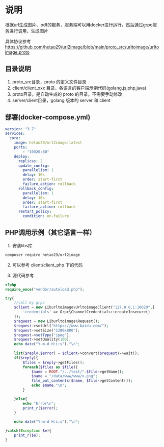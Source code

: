 # 说明

根据url生成图片、pdf的服务，服务端可以用docker进行运行，然后通过grpc服务进行调用，生成图片

具体协议参考 https://github.com/hetao29/url2image/blob/main/proto_src/urltoimage/urltoimage.proto

## 目录说明

1. proto_src目录，proto 的定义文件目录
2. client/client_xxx 目录，各语言的客户端示例代码(golang,js,php,java)
3. proto目录，是自动生成的 proto 的目录，不需要手动修改
4. server/client目录，golang 版本的 server 和 client

## 部署(docker-compose.yml)

```yaml
version: "3.7"
services:
  core:
    image: hetao29/url2image:latest
    ports:
        - "10020:80"
    deploy:
      replicas: 2
      update_config:
        parallelism: 1
        delay: 10s
        order: start-first
        failure_action: rollback
      rollback_config:
        parallelism: 1
        delay: 10s
        order: start-first
        failure_action: rollback
      restart_policy:
        condition: on-failure

```

## PHP调用示例（其它语言一样）

1. 安装libs库

```bash
composer require hetao29/url2image
```

2. 可以参考 client/client_php 下的代码

3. 源代码参考
```php
<?php
require_once("vendor/autoload.php");

try{
	//call by grpc
	$client = new Liburltoimage\UrltoimageClient("127.0.0.1:10020",[
		'credentials' => Grpc\ChannelCredentials::createInsecure()
	]);
	$request = new Liburltoimage\Request();
	$request->setUrl("https://www.baidu.com/");
	$request->setSize("1280x800");
	$request->setType("jpeg");
	$request->setQuality(100);
	echo date("Y-m-d H:i:s")."\n";
	
	list($reply,$error) = $client->convert($request)->wait();
	if($reply){
		$files = $reply->getFiles();
		foreach($files as $file){
			$name = ROOT."/../test/".$file->getName();
			$name = "/data/www/www/x.png";
			file_put_contents($name, $file->getContent());
			echo $name."\n";
		}

	}else{
		echo "Error\n";
		print_r($error);
	}
	
	echo date("Y-m-d H:i:s")."\n";

}catch(Exception $e){
	print_r($e);
}
```
